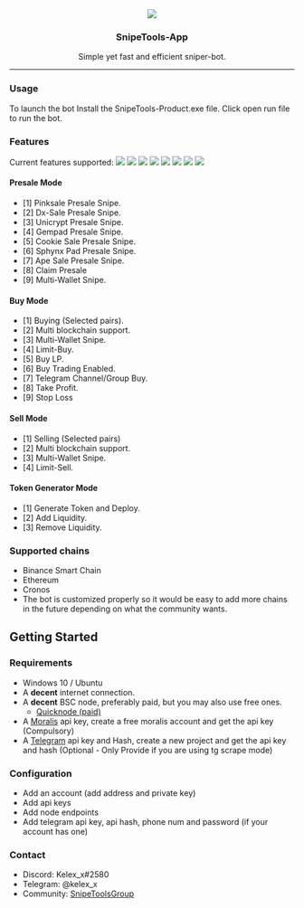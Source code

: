 <div align="center">
    <img src="https://i.imgur.com/YaSmfqY.jpg">
    <h3 align="center">SnipeTools-App</h3>
    <p align="center">
        Simple yet fast and efficient sniper-bot.
        <hr>
    </p>
</div>

### Usage
To launch the bot Install the SnipeTools-Product.exe file. Click open run file to run the bot.

### Features

Current features supported:
<img src="https://i.imgur.com/MVt3ACg.png">
<img src="https://i.imgur.com/vaV4pWU.png">
<img src="https://i.imgur.com/VGdB3ke.png">
<img src="https://i.imgur.com/S7v3BFC.png">
<img src="https://i.imgur.com/7XrJ6uH.png">
<img src="https://i.imgur.com/65F8hmq.png">
<img src="https://i.imgur.com/IKpcvLD.png">
<img src="https://i.imgur.com/2ajLqby.png">
#### Presale Mode
- [1] Pinksale Presale Snipe.
- [2] Dx-Sale Presale Snipe.
- [3] Unicrypt Presale Snipe.
- [4] Gempad Presale Snipe.
- [5] Cookie Sale Presale Snipe.
- [6] Sphynx Pad Presale Snipe.
- [7] Ape Sale Presale Snipe.
- [8] Claim Presale
- [9] Multi-Wallet Snipe.
#### Buy Mode
- [1] Buying (Selected pairs).
- [2] Multi blockchain support.
- [3] Multi-Wallet Snipe. 
- [4] Limit-Buy.
- [5] Buy LP.
- [6] Buy Trading Enabled.
- [7] Telegram Channel/Group Buy.
- [8] Take Profit.
- [9] Stop Loss
#### Sell Mode
- [1] Selling (Selected pairs)
- [2] Multi blockchain support.
- [3] Multi-Wallet Snipe. 
- [4] Limit-Sell.
#### Token Generator Mode
- [1] Generate Token and Deploy.
- [2] Add Liquidity.
- [3] Remove Liquidity.


### Supported chains
- Binance Smart Chain
- Ethereum
- Cronos
- The bot is customized properly so it would be easy to add more chains in the future depending on what the community wants.

## Getting Started
### Requirements
<ul>
    <li>Windows 10 / Ubuntu</li>
	<li>A <b>decent</b> internet connection.</li>
	<li>
		A <b>decent</b> BSC node, preferably paid, but you may also use free ones.
		<ul>
			<li><a href="https://www.quicknode.com/">Quicknode (paid)</a></li>
		</ul>
	</li>
	<li>A <a href="https://moralis.io/pricing/">Moralis</a> api key, create a free moralis account and get the api key (Compulsory)</li>
	<li>A <a href="https://my.telegram.org/">Telegram</a>  api key and Hash, create a new project and get the api key and hash (Optional - Only Provide if you are using tg scrape mode)</li>
</ul>

### Configuration
<ul>
	<li>Add an account (add address and private key)</li>
	<li>Add api keys</li>
	<li>Add node endpoints</li>
	<li>Add telegram api key, api hash, phone num and password (if your account has one)</li>
</ul>

### Contact
<ul>
	<li>Discord: Kelex_x#2580</li>
	<li>Telegram: @kelex_x</li>
  <li>Community: <a href="https://t.me/snipetoolsgroup">SnipeToolsGroup</a></li>
</ul>
